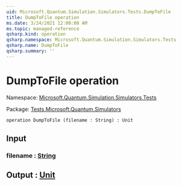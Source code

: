 ```yaml
---
uid: Microsoft.Quantum.Simulation.Simulators.Tests.DumpToFile
title: DumpToFile operation
ms.date: 3/24/2021 12:00:00 AM
ms.topic: managed-reference
qsharp.kind: operation
qsharp.namespace: Microsoft.Quantum.Simulation.Simulators.Tests
qsharp.name: DumpToFile
qsharp.summary: ''
---
```


# DumpToFile operation

Namespace: [Microsoft.Quantum.Simulation.Simulators.Tests](xref:Microsoft.Quantum.Simulation.Simulators.Tests)

Package: [Tests.Microsoft.Quantum.Simulators](https://nuget.org/packages/Tests.Microsoft.Quantum.Simulators)




```qsharp
operation DumpToFile (filename : String) : Unit
```


## Input

### filename : [String](xref:microsoft.quantum.lang-ref.string)





## Output : [Unit](xref:microsoft.quantum.lang-ref.unit)

